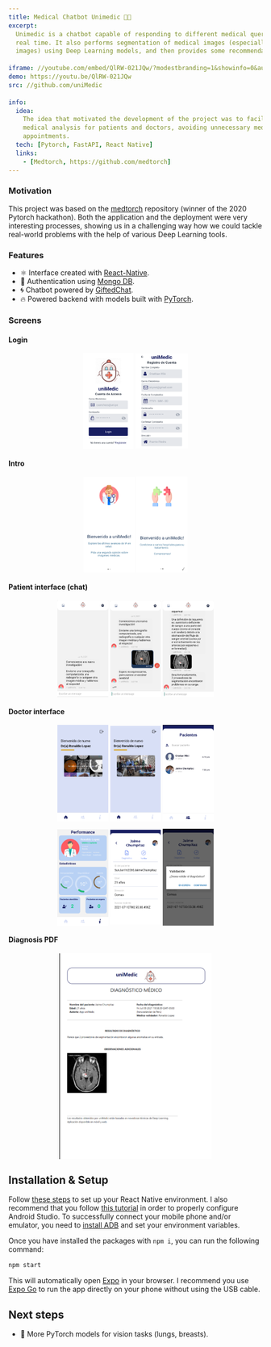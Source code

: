 ```yaml
---
title: Medical Chatbot Unimedic 🤖💬
excerpt:
  Unimedic is a chatbot capable of responding to different medical queries in
  real time. It also performs segmentation of medical images (especially brain
  images) using Deep Learning models, and then provides some recommendations.

iframe: //youtube.com/embed/QlRW-021JQw/?modestbranding=1&showinfo=0&autohide=1&rel=0
demo: https://youtu.be/QlRW-021JQw
src: //github.com/uniMedic

info:
  idea:
    The idea that motivated the development of the project was to facilitate
    medical analysis for patients and doctors, avoiding unnecessary medical
    appointments.
  tech: [Pytorch, FastAPI, React Native]
  links:
    - [Medtorch, https://github.com/medtorch]
---
```


### Motivation

This project was based on the [medtorch](https://github.com/medtorch) repository
(winner of the 2020 Pytorch hackathon). Both the application and the deployment
were very interesting processes, showing us in a challenging way how we could
tackle real-world problems with the help of various Deep Learning tools.

### Features

- ⚛️ Interface created with [React-Native](https://reactnative.dev/).
- 🍃 Authentication using [Mongo DB](https://www.mongodb.com/es).
- 🌀 Chatbot powered by
  [GiftedChat](https://github.com/FaridSafi/react-native-gifted-chat).
- 🔥 Powered backend with models built with
  [PyTorch](https://github.com/uniMedic/uniMedic-Models).

### Screens

#### Login

<p align="center">
  <img align="center" src="https://github.com/uniMedic/uniMedic-App/raw/main/src/images/screens/1.png" alt="Login Screen" width="20%">
  <img align="center" src="https://github.com/uniMedic/uniMedic-App/raw/main/src/images/screens/3.png" alt="Login account" width="20.65%">
</p>

#### Intro

<p align="center">
  <img align="center" src="https://github.com/uniMedic/uniMedic-App/raw/main/src/images/screens/4.png" alt="Welcome uniMedic" width="20%">
  <img align="center" src="https://github.com/uniMedic/uniMedic-App/raw/main/src/images/screens/5.png" alt="Let's get started!" width="20%">
</p>

#### Patient interface (chat)

<p align="center">
  <img align="center" src="https://github.com/uniMedic/uniMedic-App/raw/main/src/images/screens/6.png" alt="Invalid Image" width="20%">
  <img align="center" src="https://github.com/uniMedic/uniMedic-App/raw/main/src/images/screens/7.png" alt="Valid Image" width="20%">
  <img align="center" src="https://github.com/uniMedic/uniMedic-App/raw/main/src/images/screens/8.png" alt="Result with segmentation" width="20%">
</p>

#### Doctor interface

<p align="center">
  <img align="center" src="https://github.com/uniMedic/uniMedic-App/raw/main/src/images/screens/9.png" alt="Invalid Image" width="20%">
  <img align="center" src="https://github.com/uniMedic/uniMedic-App/raw/main/src/images/screens/10.png" alt="Valid Image" width="20%">
  <img align="center" src="https://github.com/uniMedic/uniMedic-App/raw/main/src/images/screens/11.png" alt="Result with segmentation" width="20%">
</p>
<p align="center">
  <img align="center" src="https://github.com/uniMedic/uniMedic-App/raw/main/src/images/screens/12.png" alt="Invalid image" width="20%">
  <img align="center" src="https://github.com/uniMedic/uniMedic-App/raw/main/src/images/screens/13.png" alt="Valid Image" width="20%">
  <img align="center" src="https://github.com/uniMedic/uniMedic-App/raw/main/src/images/screens/15.png" alt="Result with segmentation" width="20%">
</p>

#### Diagnosis PDF

<p align="center">
  <img align="center" src="https://github.com/uniMedic/uniMedic-App/raw/main/src/images/screens/14.png" alt="Invalid image" width="60%">
</p>

## Installation & Setup

Follow [these steps](https://reactnative.dev/docs/environment-setup) to set up
your React Native environment. I also recommend that you follow
[this tutorial](https://youtu.be/lGxnOu-K4hU) in order to properly configure
Android Studio. To successfully connect your mobile phone and/or emulator, you
need to
[install ADB](https://www.xda-developers.com/install-adb-windows-macos-linux/)
and set your environment variables.

Once you have installed the packages with `npm i`, you can run the following
command:

```bash
npm start
```

This will automatically open [Expo](https://expo.io/) in your browser. I
recommend you use [Expo Go](https://expo.io/) to run the app directly on your
phone without using the USB cable.

## Next steps

- 🐼 More PyTorch models for vision tasks (lungs, breasts).
